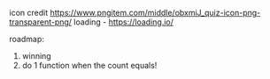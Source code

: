 icon credit https://www.pngitem.com/middle/obxmiJ_quiz-icon-png-transparent-png/
loading - https://loading.io/

roadmap:
1. winning
2. do 1 function when the count equals!